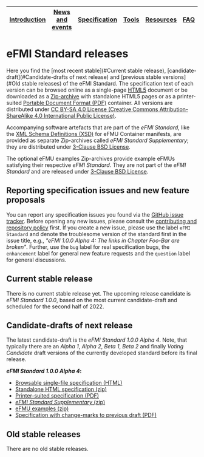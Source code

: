 | [Introduction](../Introduction/index.md) | [News and events](.../News-and-events/index.md) | [Specification](../Specification/index.md) | [Tools](../Tools/index.md) | [Resources](../Resources/index.md) | [FAQ](../FAQ/index.md) | [About](../About/index.md) |
|-|-|-|-|-|-|-|

# eFMI Standard releases

Here you find the [most recent stable](#Current stable release), [candidate-draft](#Candidate-drafts of next release) and [previous stable versions](#Old stable releases) of the eFMI Standard. The specification text of each version can be browsed online as a single-page [HTML5](https://www.w3schools.com/html/) document or be downloaded as a [Zip-archive](https://en.wikipedia.org/wiki/ZIP_(file_format)) with standalone HTML5 pages or as a printer-suited [Portable Document Format (PDF)](https://en.wikipedia.org/wiki/PDF) container. All versions are distributed under [CC BY-SA 4.0 License (Creative Commons Attribution-ShareAlike 4.0 International Public License)](https://creativecommons.org/licenses/by-sa/4.0/).

Accompanying software artefacts that are part of the _eFMI Standard_, like the [XML Schema Definitions (XSD)](https://www.w3schools.com/xml/schema_intro.asp) for eFMU Container manifests, are provided as separate Zip-archives called _eFMI Standard Supplementary_; they are distributed under [3-Clause BSD License](https://opensource.org/licenses/BSD-3-Clause).

The optional eFMU examples Zip-archives provide example eFMUs satisfying their respective _eFMI Standard_. They are not part of the _eFMI Standard_ and are released under [3-Clause BSD License](https://opensource.org/licenses/BSD-3-Clause).

## Reporting specification issues and new feature proposals

You can report any specification issues you found via the [GitHub issue tracker](https://github.com/modelica/efmi-standard.org/issues). Before opening any new issues, please consult the [contributing and repository policy](https://github.com/modelica/efmi-standard.org/blob/main/CONTRIBUTING.md) first. If you create a new issue, please use the label `eFMI Standard` and denote the troublesome version of the standard first in the issue title, e.g., _"eFMI 1.0.0 Alpha 4: The links in Chapter Foo-Bar are broken"_. Further, use the `bug` label for real specification bugs, the `enhancement` label for general new feature requests and the `question` label for general discussions.

## Current stable release

There is no current stable release yet. The upcoming release candidate is _eFMI Standard 1.0.0_, based on the most current candidate-draft and scheduled for the second half of 2022.

## Candidate-drafts of next release

The latest candidate-draft is the _eFMI Standard 1.0.0 Alpha 4_. Note, that typically there are an _Alpha 1_, _Alpha 2_, _Beta 1_, _Beta 2_ and finally _Voting Candidate_ draft versions of the currently developed standard before its final release.

**_eFMI Standard 1.0.0 Alpha 4_:**

* [Browsable single-file specification (HTML)](resources/eFMI-Standard-1.0.0-specification-Alpha-4.html)
* [Standalone HTML specification (zip)](resources/eFMI-Standard-1.0.0-specification-Alpha-4.zip)
* [Printer-suited specification (PDF)](resources/eFMI-Standard-1.0.0-specification-Alpha-4.pdf)
* [_eFMI Standard Supplementary_ (zip)](resources/eFMI-Standard-1.0.0-Supplementary-Alpha-4.zip)
* [eFMU examples (zip)](resources/eFMI-Standard-1.0.0-eFMU-examples-Alpha-4.zip)
* [Specification with change-marks to previous draft (PDF)](resources/eFMI-Standard-1.0.0-specification-change-marks-Alpha-4.pdf)

## Old stable releases

There are no old stable releases.
